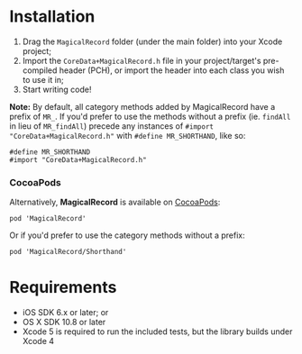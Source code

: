 # Installation

1. Drag the `MagicalRecord` folder (under the main folder) into your Xcode project;
2. Import the `CoreData+MagicalRecord.h` file in your project/target's pre-compiled header (PCH), or import the header into each class you wish to use it in;
3. Start writing code!

**Note:** By default, all category methods added by MagicalRecord have a prefix of `MR_`. If you'd prefer to use the methods without a prefix (ie. `findAll` in lieu of `MR_findAll`) precede any instances of  `#import "CoreData+MagicalRecord.h"` with `#define MR_SHORTHAND`, like so:

	#define MR_SHORTHAND
	#import "CoreData+MagicalRecord.h"

### CocoaPods
Alternatively, **MagicalRecord** is available on [CocoaPods](http://cocoapods.org):
```
pod 'MagicalRecord'
```
Or if you'd prefer to use the category methods without a prefix:

```
pod 'MagicalRecord/Shorthand'
```

# Requirements

* iOS SDK 6.x or later; or
* OS X SDK 10.8 or later
* Xcode 5 is required to run the included tests, but the library builds under Xcode 4
